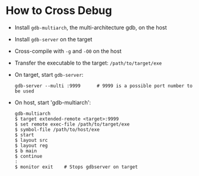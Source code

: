 How to Cross Debug
==================

* Install `gdb-multiarch`, the multi-architecture gdb, on the host

* Install `gdb-server` on the target

* Cross-compile with `-g` and `-O0` on the host

* Transfer the executable to the target: `/path/to/target/exe`

* On target, start `gdb-server`:
  ```
  gdb-server --multi :9999      # 9999 is a possible port number to be used
  ```

* On host, start 'gdb-multiarch':
  ```
  gdb-multiarch
  $ target extended-remote <target>:9999
  $ set remote exec-file /path/to/target/exe
  $ symbol-file /path/to/host/exe
  $ start
  $ layout src
  $ layout reg
  $ b main
  $ continue
  :
  $ monitor exit    # Stops gdbserver on target
  ```
